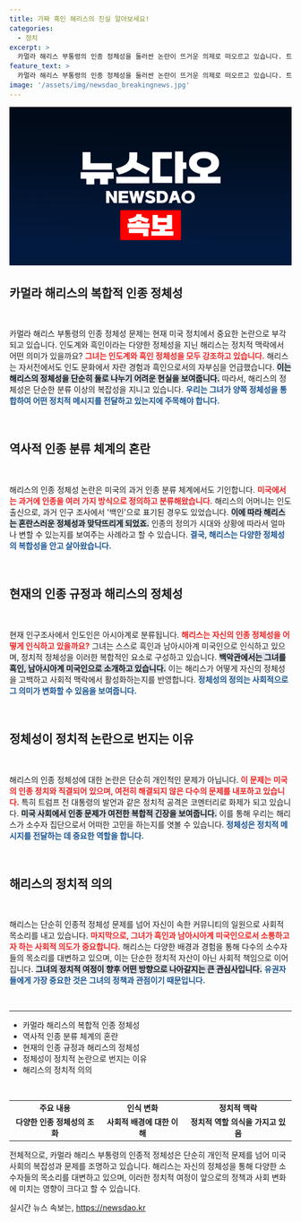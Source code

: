 ```yaml
---
title: 가짜 흑인 해리스의 진실 알아보세요!
categories:
  - 정치
excerpt: >
  카멀라 해리스 부통령의 인종 정체성을 둘러싼 논란이 뜨거운 의제로 떠오르고 있습니다. 트럼프의 공격에도 불구하고 해리스는 흑인과 인도계 정체성을 모두 강조하며, 과거의 복잡한 인종 분류 체계 속에서 진정한 자신의 정체성을 찾아가고 있습니다.
feature_text: >
  카멀라 해리스 부통령의 인종 정체성을 둘러싼 논란이 뜨거운 의제로 떠오르고 있습니다. 트럼프의 공격에도 불구하고 해리스는 흑인과 인도계 정체성을 모두 강조하며, 과거의 복잡한 인종 분류 체계 속에서 진정한 자신의 정체성을 찾아가고 있습니다.
image: '/assets/img/newsdao_breakingnews.jpg'
---
```


<p><img src="/assets/img/newsdao_breakingnews.jpg" alt="bookingtag 속보" /></p>

<h2 data-ke-size="size26">카멀라 해리스의 복합적 인종 정체성</h2>

<p data-ke-size="size16">&nbsp;</p>

<p>카멀라 해리스 부통령의 인종 정체성 문제는 현재 미국 정치에서 중요한 논란으로 부각되고 있습니다. 인도계와 흑인이라는 다양한 정체성을 지닌 해리스는 정치적 맥락에서 어떤 의미가 있을까요? <b><span style="color: #ee2323;">그녀는 인도계와 흑인 정체성을 모두 강조하고 있습니다.</span></b> 해리스는 자서전에서도 인도 문화에서 자란 경험과 흑인으로서의 자부심을 언급했습니다. <b><span style="background-color: #21538527;">이는 해리스의 정체성을 단순히 둘로 나누기 어려운 현실을 보여줍니다.</span></b> 따라서, 해리스의 정체성은 단순한 분류 이상의 복잡성을 지니고 있습니다. <b><span style="color: #1a5490;">우리는 그녀가 양쪽 정체성을 통합하여 어떤 정치적 메시지를 전달하고 있는지에 주목해야 합니다.</span></b></p>

<p data-ke-size="size16">&nbsp;</p>

<h2 data-ke-size="size26">역사적 인종 분류 체계의 혼란</h2>

<p data-ke-size="size16">&nbsp;</p>

<p>해리스의 인종 정체성 논란은 미국의 과거 인종 분류 체계에서도 기인합니다. <b><span style="color: #ee2323;">미국에서는 과거에 인종을 여러 가지 방식으로 정의하고 분류해왔습니다.</span></b> 해리스의 어머니는 인도 출신으로, 과거 인구 조사에서 '백인'으로 표기된 경우도 있었습니다. <b><span style="background-color: #21538527;">이에 따라 해리스는 혼란스러운 정체성과 맞닥뜨리게 되었죠.</span></b> 인종의 정의가 시대와 상황에 따라서 얼마나 변할 수 있는지를 보여주는 사례라고 할 수 있습니다. <b><span style="color: #1a5490;">결국, 해리스는 다양한 정체성의 복합성을 안고 살아왔습니다.</span></b></p>

<p data-ke-size="size16">&nbsp;</p>

<h2 data-ke-size="size26">현재의 인종 규정과 해리스의 정체성</h2>

<p data-ke-size="size16">&nbsp;</p>

<p>현재 인구조사에서 인도인은 아시아계로 분류됩니다. <b><span style="color: #ee2323;">해리스는 자신의 인종 정체성을 어떻게 인식하고 있을까요?</span></b> 그녀는 스스로 흑인과 남아시아계 미국인으로 인식하고 있으며, 정치적 정체성을 이러한 복합적인 요소로 구성하고 있습니다. <b><span style="background-color: #21538527;">백악관에서는 그녀를 흑인, 남아시아계 미국인으로 소개하고 있습니다.</span></b> 이는 해리스가 어떻게 자신의 정체성을 고백하고 사회적 맥락에서 활성화하는지를 반영합니다. <b><span style="color: #1a5490;">정체성의 정의는 사회적으로 그 의미가 변화할 수 있음을 보여줍니다.</span></b></p>

<p data-ke-size="size16">&nbsp;</p>

<h2 data-ke-size="size26">정체성이 정치적 논란으로 번지는 이유</h2>

<p data-ke-size="size16">&nbsp;</p>

<p>해리스의 인종 정체성에 대한 논란은 단순히 개인적인 문제가 아닙니다. <b><span style="color: #ee2323;">이 문제는 미국의 인종 정치와 직결되어 있으며, 여전히 해결되지 않은 다수의 문제를 내포하고 있습니다.</span></b> 특히 트럼프 전 대통령의 발언과 같은 정치적 공격은 코멘터리로 화제가 되고 있습니다. <b><span style="background-color: #21538527;">미국 사회에서 인종 문제가 여전한 복합적 긴장을 보여줍니다.</span></b> 이를 통해 우리는 해리스가 소수자 집단으로서 어떠한 고민을 하는지를 엿볼 수 있습니다. <b><span style="color: #1a5490;">정체성은 정치적 메시지를 전달하는 데 중요한 역할을 합니다.</span></b></p>

<p data-ke-size="size16">&nbsp;</p>

<h2 data-ke-size="size26">해리스의 정치적 의의</h2>

<p data-ke-size="size16">&nbsp;</p>

<p>해리스는 단순히 인종적 정체성 문제를 넘어 자신이 속한 커뮤니티의 일원으로 사회적 목소리를 내고 있습니다. <b><span style="color: #ee2323;">마지막으로, 그녀가 흑인과 남아시아계 미국인으로서 소통하고자 하는 사회적 의도가 중요합니다.</span></b> 해리스는 다양한 배경과 경험을 통해 다수의 소수자들의 목소리를 대변하고 있으며, 이는 단순한 정치적 자산이 아닌 사회적 책임으로 이어집니다. <b><span style="background-color: #21538527;">그녀의 정치적 여정이 향후 어떤 방향으로 나아갈지는 큰 관심사입니다.</span></b> <b><span style="color: #1a5490;">유권자들에게 가장 중요한 것은 그녀의 정책과 관점이기 때문입니다.</span></b></p>

<p data-ke-size="size16">&nbsp;</p>

<hr>

<ul>
    <li>카멀라 해리스의 복합적 인종 정체성</li>
    <li>역사적 인종 분류 체계의 혼란</li>
    <li>현재의 인종 규정과 해리스의 정체성</li>
    <li>정체성이 정치적 논란으로 번지는 이유</li>
    <li>해리스의 정치적 의의</li>
</ul>

<p data-ke-size="size16">&nbsp;</p>

<table>
    <tr>
        <td style="text-align: center; height: 17px;"><b>주요 내용</b></td>
        <td style="text-align: center; height: 17px;"><b>인식 변화</b></td>
        <td style="text-align: center; height: 17px;"><b>정치적 맥락</b></td>
    </tr>
    <tr>
        <td style="text-align: center; height: 17px;"><b>다양한 인종 정체성의 조화</b></td>
        <td style="text-align: center; height: 17px;"><b>사회적 배경에 대한 이해</b></td>
        <td style="text-align: center; height: 17px;"><b>정치적 역할 의식을 가지고 있음</b></td>
    </tr>
</table>

<p data-ke-size="size16"></p>

<p>전체적으로, 카멀라 해리스 부통령의 인종적 정체성은 단순히 개인적 문제를 넘어 미국 사회의 복잡성과 문제를 조명하고 있습니다. 해리스는 자신의 정체성을 통해 다양한 소수자들의 목소리를 대변하고 있으며, 이러한 정치적 여정이 앞으로의 정책과 사회 변화에 미치는 영향이 크다고 할 수 있습니다. </p>
실시간 뉴스 속보는, <a href="https://newsdao.kr" rel="dofollow">https://newsdao.kr</a>


